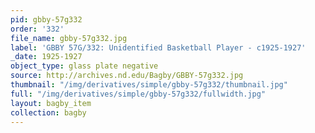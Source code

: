 ```yaml
---
pid: gbby-57g332
order: '332'
file_name: gbby-57g332.jpg
label: 'GBBY 57G/332: Unidentified Basketball Player - c1925-1927'
_date: 1925-1927
object_type: glass plate negative
source: http://archives.nd.edu/Bagby/GBBY-57g332.jpg
thumbnail: "/img/derivatives/simple/gbby-57g332/thumbnail.jpg"
full: "/img/derivatives/simple/gbby-57g332/fullwidth.jpg"
layout: bagby_item
collection: bagby
---
```

